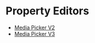# Property Editors

- [Media Picker V2](./mediapicker/)
- [Media Picker V3](./mediapickerwithcrops/)
